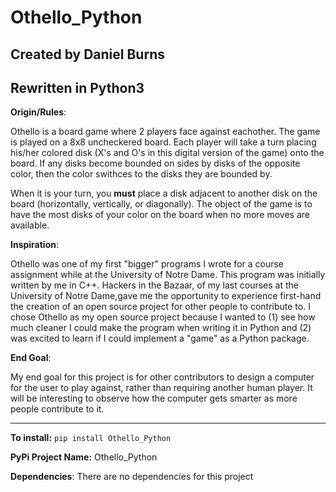 # Othello_Python
## Created by Daniel Burns
## Rewritten in Python3
**Origin/Rules**:

Othello is a board game where 2 players face against eachother. The game is played on a 8x8 uncheckered board. Each player will take a turn placing his/her colored disk (X's and O's in this digital version of the game) onto the board. If any disks become bounded on sides by disks of the opposite color, then the color swithces to the disks they are bounded by.

When it is your turn, you **must** place a disk adjacent to another disk on the board (horizontally, vertically, or diagonally). The object of the game is to have the most disks of your color on the board when no more moves are available.

**Inspiration**:

Othello was one of my first "bigger" programs I wrote for a course assignment while at the University of Notre Dame. This program was initially written by me in C++. Hackers in the Bazaar, of my last courses at the University of Notre Dame,gave me the opportunity to experience first-hand the creation of an open source project for other people to contribute to. I chose Othello as my open source project because I wanted to (1) see how much cleaner I could make the program when writing it in Python and (2) was excited to learn if I could implement a "game" as a Python package.

**End Goal**:

My end goal for this project is for other contributors to design a computer for the user to play against, rather than requiring another human player. It will be interesting to observe how the computer gets smarter as more people contribute to it.

---

**To install:** `pip install Othello_Python`

**PyPi Project Name:** Othello_Python

**Dependencies**: There are no dependencies for this project
